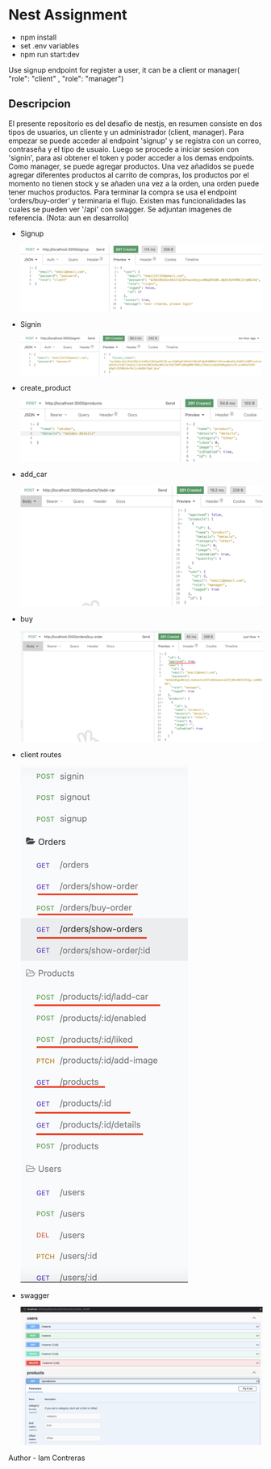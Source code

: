 # Nest Assignment

- npm install
- set .env variables
- npm run start:dev

Use signup endpoint for register a user, it can be a client or manager( "role": "client" , "role": "manager")

## Descripcion

El presente repositorio es del desafio de nestjs, en resumen consiste en dos tipos de usuarios, un cliente y un administrador (client, manager). Para empezar se puede acceder al endpoint 'signup' y se registra con un correo, contraseña y el tipo de usuaio. Luego se procede a iniciar sesion con 'signin', para asi obtener el token y poder acceder a los demas endpoints. Como manager, se puede agregar productos. Una vez añadidos se puede agregar diferentes productos al carrito de compras, los productos por el momento no tienen stock y se añaden una vez a la orden, una orden puede tener muchos productos. Para terminar la compra se usa el endpoint 'orders/buy-order' y terminaria el flujo. Existen mas funcionalidades las cuales se pueden ver '/api' con swagger. Se adjuntan imagenes de referencia. (Nota: aun en desarrollo)

- Signup

  ![](screenshots/signup.png)

- Signin

  ![](screenshots/signin.png)

- create_product

  ![](screenshots/create_product.png)

- add_car

  ![](screenshots/add_car.png)

- buy

  ![](screenshots/buy.png)

- client routes

  ![](screenshots/client.png)

- swagger

  ![](screenshots/swagger.png)

Author - Iam Contreras
